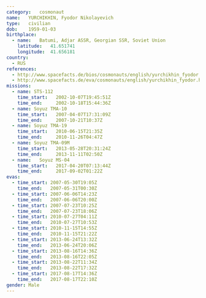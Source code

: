 ```yaml
---
category:	cosmonaut
name:	YURCHIKHIN, Fyodor Nikolayevich
type:	civilian
dob:	1959-01-03
birthplace:
  - name:	Batumi, Adjar ASSR, Georgian SSR, Soviet Union
    latitude:	41.651741
    longitude:	41.656181
country:
  - RUS
references:
  - http://www.spacefacts.de/bios/cosmonauts/english/yurchikhin_fyodor.htm
  - http://www.spacefacts.de/eva/cosmonauts/english/yurchikhin_fyodor.htm
missions:
  - name: STS-112
    time_start:   2002-10-07T19:45:51Z
    time_end:     2002-10-18T15:44:36Z
  - name: Soyuz TMA-10
    time_start:   2007-04-07T17:31:09Z
    time_end:     2007-10-21T10:37Z
  - name: Soyuz TMA-19
    time_start:   2010-06-15T21:35Z
    time_end:     2010-11-26T04:47Z
  - name: Soyuz TMA-09M
    time_start:   2013-05-28T20:31:24Z
    time_end:     2013-11-11T02:50Z
  - name:	Soyuz MS-04
    time_start:   2017-04-20T07:13:44Z
    time_end:     2017-09-02T01:22Z
evas:
  - time_start: 2007-05-30T19:05Z
    time_end:   2007-05-31T00:30Z
  - time_start: 2007-06-06T14:23Z
    time_end:   2007-06-06T20:00Z
  - time_start: 2007-07-23T10:25Z
    time_end:   2007-07-23T18:06Z
  - time_start: 2010-07-27T04:11Z
    time_end:   2010-07-27T10:53Z
  - time_start: 2010-11-15T14:55Z
    time_end:   2010-11-15T21:22Z
  - time_start: 2013-06-24T13:32Z
    time_end:   2013-06-24T20:06Z
  - time_start: 2013-08-16T14:36Z
    time_end:   2013-08-16T22:05Z
  - time_start: 2013-08-22T11:34Z
    time_end:   2013-08-22T17:32Z
  - time_start: 2017-08-17T14:36Z
    time_end:	2017-08-17T22:10Z
gender:	Male
---
```

